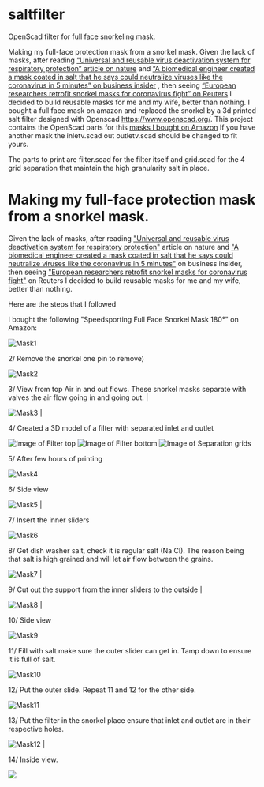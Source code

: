 # saltfilter
OpenScad filter for full face snorkeling mask.

Making my full-face protection mask from a snorkel mask. 
Given the lack of masks, after reading [“Universal and reusable virus deactivation system for respiratory protection” article on nature](https://www.nature.com/articles/srep39956) and [“A biomedical engineer created a mask coated in salt that he says could neutralize viruses like the coronavirus in 5 minutes” on business insider](https://www.businessinsider.fr/us/mask-coated-in-salt-neutralizes-viruses-like-coronavirus-2020-2) , then seeing [“European researchers retrofit snorkel masks for coronavirus fight” on Reuters](https://www.reuters.com/article/us-health-coronavirus-czech-snorkel-mask-idUSKBN21H2Z5) I decided to build reusable masks for me and my wife, better than nothing.
I bought a full face mask on amazon and replaced the snorkel by a 3d printed salt filter designed with Openscad https://www.openscad.org/.
This project contains the OpenScad parts for this [masks I bought on Amazon](https://www.amazon.fr/gp/product/B07L8RH96N/ref=ppx_yo_dt_b_asin_title_o04_s00?ie=UTF8&psc=1) 
If you have another mask the inletv.scad out outletv.scad should be changed to fit yours.

The parts to print are filter.scad for the filter itself and grid.scad for the 4 grid separation that maintain the high granularity salt in place.


# Making my full-face protection mask from a snorkel mask.

Given the lack of masks, after reading [&quot;Universal and reusable virus deactivation system for respiratory protection&quot;](https://www.nature.com/articles/srep39956) article on nature and [&quot;A biomedical engineer created a mask coated in salt that he says could neutralize viruses like the coronavirus in 5 minutes&quot;](https://www.businessinsider.fr/us/mask-coated-in-salt-neutralizes-viruses-like-coronavirus-2020-2) on business insider, then seeing [&quot;European researchers retrofit snorkel masks for coronavirus fight&quot;](https://www.reuters.com/article/us-health-coronavirus-czech-snorkel-mask-idUSKBN21H2Z5) on Reuters I decided to build reusable masks for me and my wife, better than nothing.

Here are the steps that I followed

I bought the following &quot;Speedsporting Full Face Snorkel Mask 180°&quot; on Amazon: 

![Mask1](/images/mask1.JPG) 

2/ Remove the snorkel one pin to remove) 

![Mask2](/images/mask2.JPG)

3/ View from top Air in and out flows. These snorkel masks separate with valves the air flow going in and going out. |

![Mask3](/images/mask3.JPG) |

4/ Created a 3D model of a filter with separated inlet and outlet 

![Image of Filter top](/images/topview.png)
![Image of Filter bottom](/images/bottom.png)
![Image of Separation grids](/images/grids.png)

5/ After few hours of printing 

![Mask4](/images/mask4.JPG)

6/ Side view 

![Mask5](/images/mask5.JPG) |

7/ Insert the inner sliders

![Mask6](/images/mask6.JPG) 

8/ Get dish washer salt, check it is regular salt (Na Cl). The reason being that salt is high grained and will let air flow between the grains. 

![Mask7](/images/mask7.JPG) |

9/ Cut out the support from the inner sliders to the outside |

![Mask8](/images/mask8.JPG) |

10/ Side view

![Mask9](/images/mask9.JPG) 

11/ Fill with salt make sure the outer slider can get in. Tamp down to ensure it is full of salt. 

![Mask10](/images/mask10.JPG) 

12/ Put the outer slide. Repeat 11 and 12 for the other side.

![Mask11](/images/mask11.JPG) 

13/ Put the filter in the snorkel place ensure that inlet and outlet are in their respective holes. 

![Mask12](/images/mask12.JPG) | 

14/ Inside view. 

![](/images/mask13.JPG)